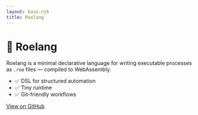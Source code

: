 ```yaml
---
layout: base.njk
title: Roelang
---
```


# 🦌 Roelang

Roelang is a minimal declarative language for writing executable processes as `.roe` files — compiled to WebAssembly.

- ✅ DSL for structured automation
- ✅ Tiny runtime
- ✅ Git-friendly workflows

[View on GitHub](https://github.com/roe-lang/roe)
